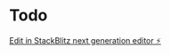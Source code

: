 # Todo

[Edit in StackBlitz next generation editor ⚡️](https://stackblitz.com/~/github.com/prernasaxena3/Todo)